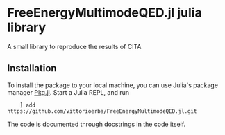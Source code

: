 # FreeEnergyMultimodeQED.jl julia library

A small library to reproduce the results of CITA

## Installation

To install the package to your local machine, you can use Julia's package manager [Pkg.jl](https://github.com/JuliaLang/Pkg.jl).
Start a Julia REPL, and run
``` 
    ] add https://github.com/vittorioerba/FreeEnergyMultimodeQED.jl.git
```

The code is documented through docstrings in the code itself.

